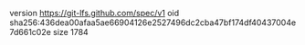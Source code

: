 version https://git-lfs.github.com/spec/v1
oid sha256:436dea00afaa5ae66904126e2527496dc2cba47bf174df40437004e7d661c02e
size 1784

